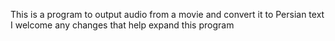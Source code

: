 This is a program to output audio from a movie and convert it to Persian text
I welcome any changes that help expand this program
